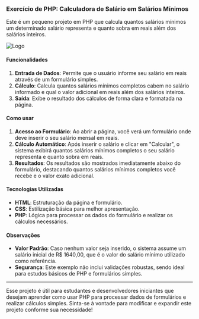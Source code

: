 ### Exercício de PHP: Calculadora de Salário em Salários Mínimos

Este é um pequeno projeto em PHP que calcula quantos salários mínimos um determinado salário representa e quanto sobra em reais além dos salários inteiros.


![Logo]()

#### Funcionalidades

1. **Entrada de Dados**: Permite que o usuário informe seu salário em reais através de um formulário simples.
2. **Cálculo**: Calcula quantos salários mínimos completos cabem no salário informado e qual o valor adicional em reais além dos salários inteiros.
3. **Saída**: Exibe o resultado dos cálculos de forma clara e formatada na página.

#### Como usar

1. **Acesso ao Formulário**: Ao abrir a página, você verá um formulário onde deve inserir o seu salário mensal em reais.
2. **Cálculo Automático**: Após inserir o salário e clicar em "Calcular", o sistema exibirá quantos salários mínimos completos o seu salário representa e quanto sobra em reais.
3. **Resultados**: Os resultados são mostrados imediatamente abaixo do formulário, destacando quantos salários mínimos completos você recebe e o valor exato adicional.

#### Tecnologias Utilizadas

- **HTML**: Estruturação da página e formulário.
- **CSS**: Estilização básica para melhor apresentação.
- **PHP**: Lógica para processar os dados do formulário e realizar os cálculos necessários.

#### Observações

- **Valor Padrão**: Caso nenhum valor seja inserido, o sistema assume um salário inicial de R$ 1640,00, que é o valor do salário mínimo utilizado como referência.
- **Segurança**: Este exemplo não inclui validações robustas, sendo ideal para estudos básicos de PHP e formulários simples.

---

Esse projeto é útil para estudantes e desenvolvedores iniciantes que desejam aprender como usar PHP para processar dados de formulários e realizar cálculos simples. Sinta-se à vontade para modificar e expandir este projeto conforme sua necessidade!


